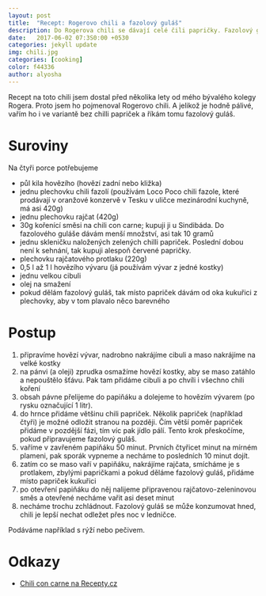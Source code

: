 ```yaml
---
layout: post
title:  "Recept: Rogerovo chili a fazolový guláš"
description: Do Rogerova chili se dávají celé čili papričky. Fazolový guláš je méně pálivá alternativa pro ty, kteří na papričky nejsou zvyklí.
date:   2017-06-02 07:3S0:00 +0530
categories: jekyll update
img: chili.jpg
categories: [cooking]
color: f44336
author: alyosha
---
```


Recept na toto chili jsem dostal před několika lety od mého bývalého kolegy Rogera. Proto jsem ho pojmenoval Rogerovo chili. A jelikož je hodně pálivé, vařím ho i ve variantě bez chilli papriček a říkám tomu fazolový guláš.

# Suroviny

Na čtyři porce potřebujeme

* půl kila hovězího (hovězí zadní nebo kližka)
* jednu plechovku chili fazolí (používám Loco Poco chili fazole, které prodávají v oranžové konzervě v Tesku v uličce mezinárodní kuchyně, má asi 420g)
* jednu plechovku rajčat (420g)
* 30g kořenící směsi na chili con carne; kupuji ji u Sindibáda. Do fazolového guláše dávám menší množství, asi tak 10 gramů
* jednu skleničku naložených zelených chilli papriček. Poslední dobou není k sehnání, tak kupuji alespoň červené papričky.
* plechovku rajčatového protlaku (220g)
* 0,5 l až 1 l hovězího vývaru (já používám vývar z jedné kostky)
* jednu velkou cibuli
* olej na smažení
* pokud dělám fazolový guláš, tak místo papriček dávám od oka kukuřici z plechovky, aby v tom plavalo něco barevného

# Postup

1. připravíme hovězí vývar, nadrobno nakrájíme cibuli a maso nakrájíme na velké kostky
2. na pánvi (a oleji) zprudka osmažíme hovězí kostky, aby se maso zatáhlo a nepouštělo šťávu. Pak tam přidáme cibuli a po chvíli i všechno chili koření
3. obsah pávne přelijeme do papiňáku a dolejeme to hovězím vývarem (po rysku označující 1 litr). 
4. do hrnce přidáme většinu chili papriček. Několik papriček (například čtyři) je možné odložit stranou na později. Čím větší poměr papriček přidáme v pozdější fázi, tím víc pak jídlo pálí. Tento krok přeskočíme, pokud připravujeme fazolový guláš.
5. vaříme v zavřeném papiňáku 50 minut. Prvních čtyřicet minut na mírném plameni, pak sporák vypneme a necháme to posledních 10 minut dojít.
6. zatím co se maso vaří v papiňáku, nakrájíme rajčata, smícháme je s protlakem, zbylými papričkami a pokud děláme fazolový guláš, přidáme místo papriček kukuřici
7. po otevření papiňáku do něj nalijeme připravenou rajčatovo-zeleninovou směs a otevřené necháme vařit asi deset minut
8. necháme trochu zchládnout. Fazolový guláš se může konzumovat hned, chili je lepší nechat odležet přes noc v ledničce.

Podáváme například s rýží nebo pečivem. 

# Odkazy

* [Chili con carne na Recepty.cz](http://www.recepty.cz/recept/cnhili-con-carne-155475)

